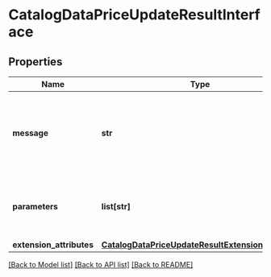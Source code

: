 # CatalogDataPriceUpdateResultInterface

## Properties
Name | Type | Description | Notes
------------ | ------------- | ------------- | -------------
**message** | **str** | Error message, that contains description of error occurred during price update. | 
**parameters** | **list[str]** | Parameters, that could be displayed in error message placeholders. | 
**extension_attributes** | [**CatalogDataPriceUpdateResultExtensionInterface**](CatalogDataPriceUpdateResultExtensionInterface.md) |  | [optional] 

[[Back to Model list]](../README.md#documentation-for-models) [[Back to API list]](../README.md#documentation-for-api-endpoints) [[Back to README]](../README.md)


